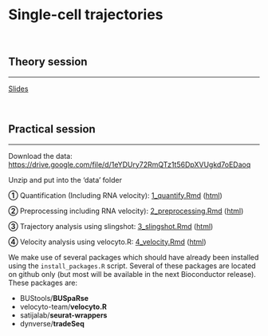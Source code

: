 Single-cell trajectories
================

<br/>

## Theory session
***

[Slides](https://docs.google.com/presentation/d/1t_0yD7DxsMTK3fJPngNm9RN2CTgNJeeoBnxkd7c1mMc)

<br/>

## Practical session
***

Download the data:
<https://drive.google.com/file/d/1eYDUry72RmQTz1t56DpXVUgkd7oEDaoq>

Unzip and put into the ‘data’ folder

**①** Quantification (Including RNA velocity):
[1_quantify.Rmd](1_quantify.Rmd) ([html](1_quantify.md))

**②** Preprocessing including RNA velocity):
[2_preprocessing.Rmd](2_preprocessing.Rmd) ([html](2_preprocessing.md))

**③** Trajectory analysis using slingshot: [3_slingshot.Rmd](3_slingshot.Rmd) ([html](3_slingshot.md))

**④** Velocity analysis using velocyto.R: [4_velocity.Rmd](4_velocity.Rmd) ([html](4_velocity.md))

We make use of several packages which should have already been installed
using the `install_packages.R` script. Several of these packages are
located on github only (but most will be available in the next
Bioconductor release). These packages are:

  - BUStools/**BUSpaRse**
  - velocyto-team/**velocyto.R**
  - satijalab/**seurat-wrappers**
  - dynverse/**tradeSeq**
